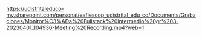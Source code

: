https://udistritaleduco-my.sharepoint.com/personal/eafiescop_udistrital_edu_co/Documents/Grabaciones/Monitor%C3%ADa%20Fullstack%20intermedio%20gr%203-20230401_104936-Meeting%20Recording.mp4?web=1
